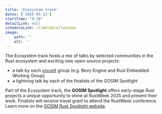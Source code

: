 ```yaml
---
title: 'Ecosystem track'
dates: ['2025-05-13']
startTime: "9:30"
detailLink: null
scheduleLink: /timetable/tuesday
image:
    path: ''
    alt: ''
---
```


The Ecosystem track hosts a mix of talks by selected communities in the Rust ecosystem and exciting new open-source projects:

- a talk by each [unconf](/unconf) group (e.g. Bevy Engine and Rust Embedded Working Group)
- a lightning talk by each of the finalists of the GOSIM Spotlight

Part of the Ecosystem track, the **GOSIM Spotlight** offers early-stage Rust projects a unique opportunity to shine at RustWeek 2025 and present their work. Finalists will receive travel grant to attend the RustWeek conference.
Learn more on the [GOSIM Rust Spotlight website](https://spotlight.gosim.org/rust2025).

